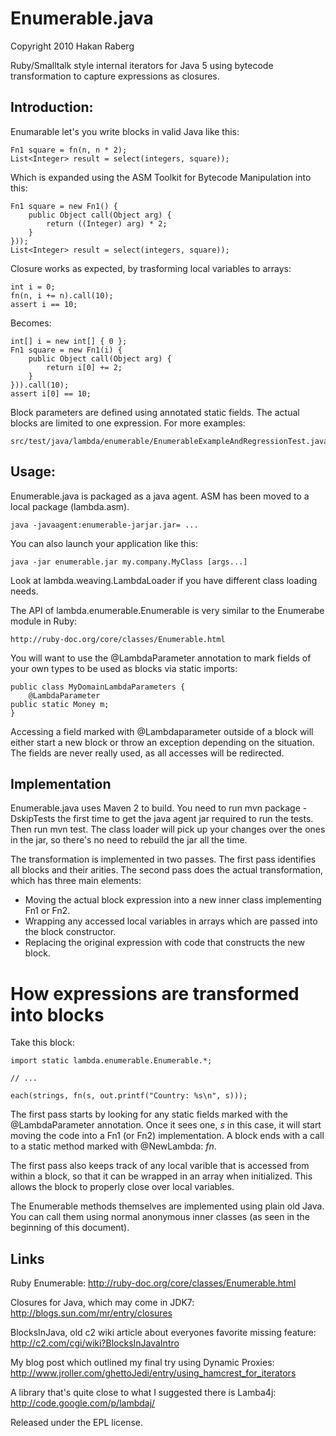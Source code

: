 # Enumerable.java

Copyright 2010 Hakan Raberg


Ruby/Smalltalk style internal iterators for Java 5 using bytecode transformation to capture expressions as closures.


## Introduction:

Enumarable let's you write blocks in valid Java like this:

    Fn1 square = fn(n, n * 2);
    List<Integer> result = select(integers, square));

  
Which is expanded using the ASM Toolkit for Bytecode Manipulation into this:

    Fn1 square = new Fn1() {
        public Object call(Object arg) {
            return ((Integer) arg) * 2;
        }
    }));
    List<Integer> result = select(integers, square));


Closure works as expected, by trasforming local variables to arrays:

    int i = 0;
    fn(n, i += n).call(10);
    assert i == 10;

    
Becomes:

    int[] i = new int[] { 0 };
    Fn1 square = new Fn1(i) {
        public Object call(Object arg) {
            return i[0] += 2;
        }
    })).call(10);
    assert i[0] == 10;


Block parameters are defined using annotated static fields.
The actual blocks are limited to one expression. For more examples:

    src/test/java/lambda/enumerable/EnumerableExampleAndRegressionTest.java


## Usage:

Enumerable.java is packaged as a java agent. ASM has been moved to a local package (lambda.asm).

    java -javaagent:enumerable-jarjar.jar= ...

You can also launch your application like this:

    java -jar enumerable.jar my.company.MyClass [args...]

Look at lambda.weaving.LambdaLoader if you have different class loading needs.

The API of lambda.enumerable.Enumerable is very similar to the Enumerabe module in Ruby:

    http://ruby-doc.org/core/classes/Enumerable.html

You will want to use the @LambdaParameter annotation to mark fields of your own types to be used as blocks via static imports:

    public class MyDomainLambdaParameters {
        @LambdaParameter
	public static Money m;
    }

Accessing a field marked with @Lambdaparameter outside of a block will either start a new block or throw an exception depending on the situation. The fields are never really used, as all accesses will be redirected.


## Implementation

Enumerable.java uses Maven 2 to build. You need to run mvn package -DskipTests the first time to get the java agent jar required to run the tests. Then run mvn test. The class loader will pick up your changes over the ones in the jar, so there's no need to rebuild the jar all the time.

The transformation is implemented in two passes. The first pass identifies all blocks and their arities. The second pass does the actual transformation, which has three main elements:

* Moving the actual block expression into a new inner class implementing Fn1 or Fn2.
* Wrapping any accessed local variables in arrays which are passed into the block constructor.
* Replacing the original expression with code that constructs the new block.


# How expressions are transformed into blocks

Take this block:

    import static lambda.enumerable.Enumerable.*;

    // ...

    each(strings, fn(s, out.printf("Country: %s\n", s)));

    
The first pass starts by looking for any static fields marked with the @LambdaParameter annotation.
Once it sees one, *s* in this case, it will start moving the code into a Fn1 (or Fn2) implementation. A block ends with a call to a static method marked with @NewLambda: *fn*.

The first pass also keeps track of any local varible that is accessed from within a block, so that it can be wrapped in an array when initialized. This allows the block to properly close over local variables.

The Enumerable methods themselves are implemented using plain old Java. You can call them using normal anonymous inner classes (as seen in the beginning of this document).


## Links

Ruby Enumerable:
http://ruby-doc.org/core/classes/Enumerable.html

Closures for Java, which may come in JDK7:
http://blogs.sun.com/mr/entry/closures

BlocksInJava, old c2 wiki article about everyones favorite missing feature:
http://c2.com/cgi/wiki?BlocksInJavaIntro

My blog post which outlined my final try using Dynamic Proxies:
http://www.jroller.com/ghettoJedi/entry/using_hamcrest_for_iterators

A library that's quite close to what I suggested there is Lamba4j:
http://code.google.com/p/lambdaj/


Released under the EPL license.